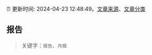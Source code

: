 :alarm_clock: 更新时间: 2024-04-23 12:48:49。[文章来源](/README.md)、[文章分类](/TAGS.md)

## 报告


> 关键字：`报告`、`月报`



